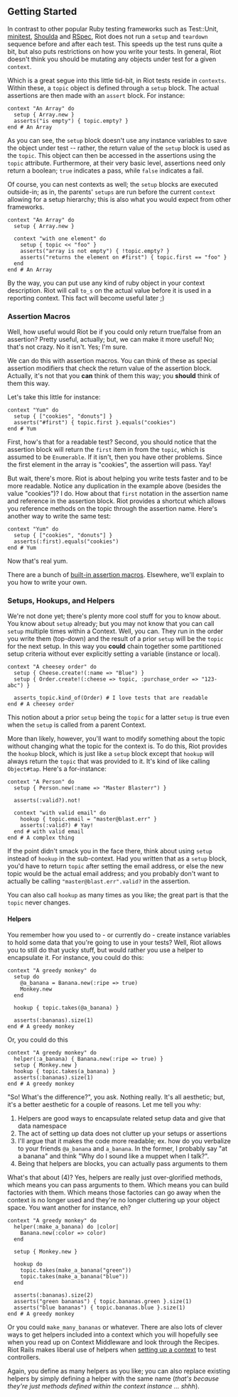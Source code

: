 ## Getting Started

In contrast to other popular Ruby testing frameworks such as Test::Unit, [minitest](http://github.com/seattlerb/minitest), [Shoulda](http://github.com/thoughtbot/shoulda) and [RSpec](http://rspec.info/), Riot does not run a `setup` and `teardown` sequence before and after each test. This speeds up the test runs quite a bit, but also puts restrictions on how you write your tests. In general, Riot doesn't think you should be mutating any objects under test for a given `context`.

Which is a great segue into this little tid-bit, in Riot tests reside in `contexts`. Within these, a `topic` object is defined through a `setup` block. The actual assertions are then made with an `assert` block. For instance:

    context "An Array" do
      setup { Array.new }
      asserts("is empty") { topic.empty? }
    end # An Array

As you can see, the `setup` block doesn't use any instance variables to save the object under test -- rather, the return value of the `setup` block is used as the `topic`. This object can then be accessed in the assertions using the `topic` attribute. Furthermore, at their very basic level, assertions need only return a boolean; `true` indicates a pass, while `false` indicates a fail.

Of course, you can nest contexts as well; the `setup` blocks are executed outside-in; as in, the parents' `setups` are run before the current `context` allowing for a setup hierarchy; this is also what you would expect from other frameworks.

    context "An Array" do
      setup { Array.new }

      context "with one element" do
        setup { topic << "foo" }
        asserts("array is not empty") { !topic.empty? }
        asserts("returns the element on #first") { topic.first == "foo" }
      end
    end # An Array

By the way, you can put use any kind of ruby object in your context description. Riot will call `to_s` on the actual value before it is used in a reporting context. This fact will become useful later ;)

### Assertion Macros

Well, how useful would Riot be if you could only return true/false from an assertion? Pretty useful, actually; but, we can make it more useful! No; that's not crazy. No it isn't. Yes; I'm sure.

We can do this with assertion macros. You can think of these as special assertion modifiers that check the return value of the assertion block. Actually, it's not that you **can** think of them this way; you **should** think of them this way.

Let's take this little for instance:

    context "Yum" do
      setup { ["cookies", "donuts"] }
      asserts("#first") { topic.first }.equals("cookies")
    end # Yum

First, how's that for a readable test? Second, you should notice that the assertion block will return the `first` item in from the `topic`, which is assumed to be `Enumerable`. If it isn't, then you have other problems. Since the first element in the array is "cookies", the assertion will pass. Yay!

But wait, there's more. Riot is about helping you write tests faster and to be more readable. Notice any duplication in the example above (besides the value "cookies")? I do. How about that `first` notation in the assertion name and reference in the assertion block. Riot provides a shortcut which allows you reference methods on the topic through the assertion name. Here's another way to write the same test:

    context "Yum" do
      setup { ["cookies", "donuts"] }
      asserts(:first).equals("cookies")
    end # Yum

Now that's real yum.

There are a bunch of [built-in assertion macros](AssertionMacros.markdown). Elsewhere, we'll explain to you how to write your own.

### Setups, Hookups, and Helpers

We're not done yet; there's plenty more cool stuff for you to know about. You know about `setup` already; but you may not know that you can call `setup` multiple times within a Context. Well, you can. They run in the order you write them (top-down) and the result of a prior `setup` will be the `topic` for the next setup. In this way you **could** chain together some partitioned setup criteria without ever explicitly setting a variable (instance or local).

    context "A cheesey order" do
      setup { Cheese.create!(:name => "Blue") }
      setup { Order.create!(:cheese => topic, :purchase_order => "123-abc") }
      
      asserts_topic.kind_of(Order) # I love tests that are readable
    end # A cheesey order

This notion about a prior `setup` being the `topic` for a latter `setup` is true even when the `setup` is called from a parent Context.

More than likely, however, you'll want to modify something about the topic without changing what the topic for the context is. To do this, Riot provides the `hookup` block, which is just like a `setup` block except that `hookup` will always return the `topic` that was provided to it. It's kind of like calling `Object#tap`. Here's a for-instance:

    context "A Person" do
      setup { Person.new(:name => "Master Blasterr") }

      asserts(:valid?).not!

      context "with valid email" do
        hookup { topic.email = "master@blast.err" }
        asserts(:valid?) # Yay!
      end # with valid email
    end # A complex thing

If the point didn't smack you in the face there, think about using `setup` instead of `hookup` in the sub-context. Had you written that as a `setup` block, you'd have to return `topic` after setting the email address, or else the new topic would be the actual email address; and you probably don't want to actually be calling `"master@blast.err".valid?` in the assertion.

You can also call `hookup` as many times as you like; the great part is that the `topic` never changes.

#### Helpers

You remember how you used to - or currently do - create instance variables to hold some data that you're going to use in your tests? Well, Riot allows you to still do that yucky stuff, but would rather you use a helper to encapsulate it. For instance, you could do this:

    context "A greedy monkey" do
      setup do
        @a_banana = Banana.new(:ripe => true)
        Monkey.new
      end

      hookup { topic.takes(@a_banana) }

      asserts(:bananas).size(1)
    end # A greedy monkey

Or, you could do this

    context "A greedy monkey" do
      helper(:a_banana) { Banana.new(:ripe => true) }
      setup { Monkey.new }
      hookup { topic.takes(a_banana) }
      asserts(:bananas).size(1)
    end # A greedy monkey

"So! What's the difference?", you ask. Nothing really. It's all aesthetic; but, it's a better aesthetic for a couple of reasons. Let me tell you why:

1. Helpers are good ways to encapsulate related setup data and give that data namespace
2. The act of setting up data does not clutter up your setups or assertions
3. I'll argue that it makes the code more readable; ex. how do you verbalize to your friends `@a_banana` and `a_banana`. In the former, I probably say "at a banana" and think "Why do I sound like a muppet when I talk?".
3. Being that helpers are blocks, you can actually pass arguments to them

What's that about (4)? Yes, helpers are really just over-glorified methods, which means you can pass arguments to them. Which means you can build factories with them. Which means those factories can go away when the context is no longer used and they're no longer cluttering up your object space. You want another for instance, eh?

    context "A greedy monkey" do
      helper(:make_a_banana) do |color|
        Banana.new(:color => color)
      end

      setup { Monkey.new }

      hookup do
        topic.takes(make_a_banana("green"))
        topic.takes(make_a_banana("blue"))
      end

      asserts(:bananas).size(2)
      asserts("green bananas") { topic.bananas.green }.size(1)
      asserts("blue bananas") { topic.bananas.blue }.size(1)
    end # A greedy monkey

Or you could `make_many_bananas` or whatever. There are also lots of clever ways to get helpers included into a context which you will hopefully see when you read up on Context Middleware and look through the Recipes. Riot Rails makes liberal use of helpers when [setting up a context](http://github.com/thumblemonks/riot-rails/master/lib/riot/action_controller/context_middleware.rb) to test controllers.

Again, you define as many helpers as you like; you can also replace existing helpers by simply defining a helper with the same name (*that's because they're just methods defined within the context instance ... shhh*).
